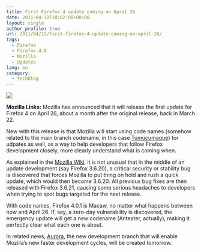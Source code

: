 ```yaml
---
title: First Firefox 4 update coming on April 26
date: 2011-04-12T10:02:00+00:00
layout: single
author_profile: true
url: 2011/04/12/first-firefox-4-update-coming-on-april-26/
tags:
  - Firefox
  - Firefox 4.0
  - Mozilla
  - Updates
lang: en
category: 
  - techblog
---
```

[![](http://1.bp.blogspot.com/-azXL6zjWuSA/TaQb_7TI9xI/AAAAAAAAD04/5AdMYPtYDgA/s200/logo-wordmark-version-vertical-4.png)](http://1.bp.blogspot.com/-azXL6zjWuSA/TaQb_7TI9xI/AAAAAAAAD04/5AdMYPtYDgA/s1600/logo-wordmark-version-vertical-4.png)

**Mozilla Links:** Mozilla has announced that it will release the first update for Firefox 4 on April 26, about a month after the original release, back in March 22.

New with this release is that Mozilla will start using code names (somehow related to the main branch codename, in this case [Tumucumaque](http://mozillalinks.org/wp/2010/11/support-tumucumaque-while-waiting-for-it/)) for udpates as well, as a way to help developers that follow Firefox development closely, more clearly understand what is coming when.

As explained in the [Mozilla Wiki](https://wiki.mozilla.org/Releases/Code_Names), it is not unusual that in the middle of an update development (say Firefox 3.6.20), a critical security or stability bug is discovered that forces Mozilla to put thing on hold and rush a quick update, which would then become 3.6.20. All previous bug fixes are then released with Firefox 3.6.21, causing some serious headaches to developers when trying to spot bugs targeted for the next release.

With code names, Firefox 4.0.1 is Macaw, no matter what happens between now and April 26. If, say, a zero-day vulnerability is discovered, the emergency update will get a new codename (Anteater, actually), making it perfectly clear what each one is about.

In related news, [Aurora](http://mozillalinks.org/wp/2011/04/aurora-mozillas-card-for-faster-firefox-releases/), the new development branch that will enable Mozilla’s new faster development cycles, will be created tomorrow.